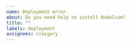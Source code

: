 ```yaml
---
name: Deployment error
about: Do you need help to install Nobelium?
title: ""
labels: deployment
assignees: craigary
---
```


<!-- 中文用户请注意：请使用英文描述问题，否则 issue 将会被关闭。 -->
